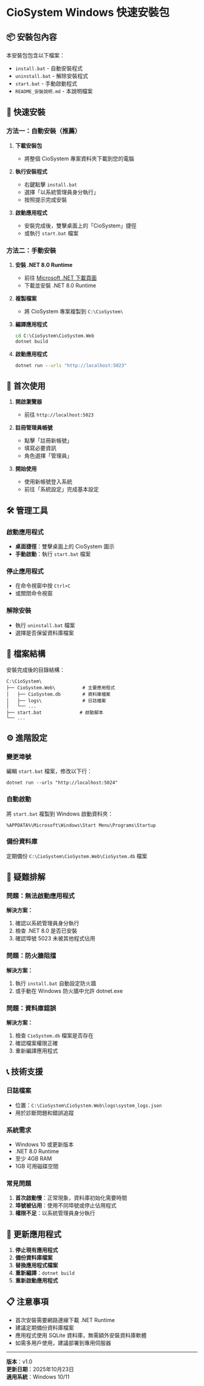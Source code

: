 # CioSystem Windows 快速安裝包

## 📦 安裝包內容

本安裝包包含以下檔案：

- `install.bat` - 自動安裝程式
- `uninstall.bat` - 解除安裝程式  
- `start.bat` - 手動啟動程式
- `README_安裝說明.md` - 本說明檔案

## 🚀 快速安裝

### 方法一：自動安裝（推薦）

1. **下載安裝包**
   - 將整個 CioSystem 專案資料夾下載到您的電腦

2. **執行安裝程式**
   - 右鍵點擊 `install.bat`
   - 選擇「以系統管理員身分執行」
   - 按照提示完成安裝

3. **啟動應用程式**
   - 安裝完成後，雙擊桌面上的「CioSystem」捷徑
   - 或執行 `start.bat` 檔案

### 方法二：手動安裝

1. **安裝 .NET 8.0 Runtime**
   - 前往 [Microsoft .NET 下載頁面](https://dotnet.microsoft.com/download/dotnet/8.0)
   - 下載並安裝 .NET 8.0 Runtime

2. **複製檔案**
   - 將 CioSystem 專案複製到 `C:\CioSystem\`

3. **編譯應用程式**
   ```cmd
   cd C:\CioSystem\CioSystem.Web
   dotnet build
   ```

4. **啟動應用程式**
   ```cmd
   dotnet run --urls "http://localhost:5023"
   ```

## 🎯 首次使用

1. **開啟瀏覽器**
   - 前往 `http://localhost:5023`

2. **註冊管理員帳號**
   - 點擊「註冊新帳號」
   - 填寫必要資訊
   - 角色選擇「管理員」

3. **開始使用**
   - 使用新帳號登入系統
   - 前往「系統設定」完成基本設定

## 🛠️ 管理工具

### 啟動應用程式
- **桌面捷徑**：雙擊桌面上的 CioSystem 圖示
- **手動啟動**：執行 `start.bat` 檔案

### 停止應用程式
- 在命令視窗中按 `Ctrl+C`
- 或關閉命令視窗

### 解除安裝
- 執行 `uninstall.bat` 檔案
- 選擇是否保留資料庫檔案

## 📁 檔案結構

安裝完成後的目錄結構：

```
C:\CioSystem\
├── CioSystem.Web\          # 主要應用程式
│   ├── CioSystem.db        # 資料庫檔案
│   ├── logs\               # 日誌檔案
│   └── ...
├── start.bat              # 啟動腳本
└── ...
```

## ⚙️ 進階設定

### 變更埠號
編輯 `start.bat` 檔案，修改以下行：
```batch
dotnet run --urls "http://localhost:5024"
```

### 自動啟動
將 `start.bat` 複製到 Windows 啟動資料夾：
```
%APPDATA%\Microsoft\Windows\Start Menu\Programs\Startup
```

### 備份資料庫
定期備份 `C:\CioSystem\CioSystem.Web\CioSystem.db` 檔案

## 🔧 疑難排解

### 問題：無法啟動應用程式
**解決方案：**
1. 確認以系統管理員身分執行
2. 檢查 .NET 8.0 是否已安裝
3. 確認埠號 5023 未被其他程式佔用

### 問題：防火牆阻擋
**解決方案：**
1. 執行 `install.bat` 自動設定防火牆
2. 或手動在 Windows 防火牆中允許 dotnet.exe

### 問題：資料庫錯誤
**解決方案：**
1. 檢查 `CioSystem.db` 檔案是否存在
2. 確認檔案權限正確
3. 重新編譯應用程式

## 📞 技術支援

### 日誌檔案
- 位置：`C:\CioSystem\CioSystem.Web\logs\system_logs.json`
- 用於診斷問題和錯誤追蹤

### 系統需求
- Windows 10 或更新版本
- .NET 8.0 Runtime
- 至少 4GB RAM
- 1GB 可用磁碟空間

### 常見問題
1. **首次啟動慢**：正常現象，資料庫初始化需要時間
2. **埠號被佔用**：使用不同埠號或停止佔用程式
3. **權限不足**：以系統管理員身分執行

## 🔄 更新應用程式

1. **停止現有應用程式**
2. **備份資料庫檔案**
3. **替換應用程式檔案**
4. **重新編譯**：`dotnet build`
5. **重新啟動應用程式**

## 📋 注意事項

- 首次安裝需要網路連線下載 .NET Runtime
- 建議定期備份資料庫檔案
- 應用程式使用 SQLite 資料庫，無需額外安裝資料庫軟體
- 如需多用戶使用，建議部署到專用伺服器

---

**版本**：v1.0  
**更新日期**：2025年10月23日  
**適用系統**：Windows 10/11